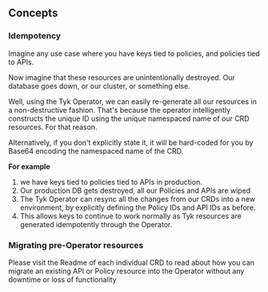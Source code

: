 ## Concepts

### Idempotency

Imagine any use case where you have keys tied to policies, and policies tied to APIs.

Now imagine that these resources are unintentionally destroyed.  Our database goes down, or our cluster, or something else.
 
Well, using the Tyk Operator, we can easily re-generate all our resources  in a non-destructive fashion.  That's because the operator
intelligently constructs the unique ID using the unique namespaced name of our CRD resources.  For that reason.

Alternatively, if you don't explicitly state it, it will be hard-coded for you by Base64 encoding the namespaced name of the CRD.

**For example**
1. we have keys tied to policies tied to APIs in production.
2. Our production DB gets destroyed, all our Policies and APIs are wiped
3. The Tyk Operator can resync all the changes from our CRDs into a new environment, by explicitly defining the Policy IDs and API IDs as before.
4. This allows keys to continue to work normally as Tyk resources are generated idempotently through the Operator.


### Migrating pre-Operator resources

Please visit the Readme of each individual CRD to read about how you can migrate an existing API or Policy resource into the Operator without any downtime or loss of functionality
 
